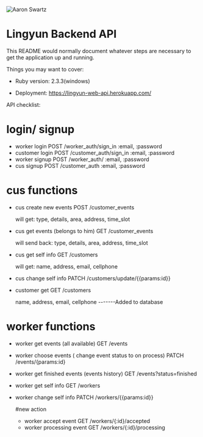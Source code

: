 ![Aaron Swartz](https://github.com/LLOEVSES/Lingyun_frontend/blob/master/src/assets/logo.svg)
# Lingyun Backend API

This README would normally document whatever steps are necessary to get the
application up and running.

Things you may want to cover:

* Ruby version: 2.3.3(windows)

* Deployment: https://lingyun-web-api.herokuapp.com/

API checklist:

# login/ signup

* worker login     POST /worker_auth/sign_in      :email, :password
* customer login   POST     /customer_auth/sign_in  :email, :password
* worker signup     POST    /worker_auth/           :email, :password
* cus signup        POST       /customer_auth        :email, :password

# cus functions

* cus create new events      POST  /customer_events

  will get: type, details, area, address, time_slot
* cus get events (belongs to him)   GET /customer_events

  will send back: type, details, area, address, time_slot
* cus get self info                 GET /customers

  will get: name, address, email, cellphone
* cus change self info              PATCH /customers/update/{{params:id}}
* customer get                      GET   /customers

   name, address, email, cellphone  -------Added to database

# worker functions

* worker get events (all available)    GET /events
* worker choose events ( change event status to on process)   PATCH /events/{params:id}
* worker get finished events (events history)                 GET /events?status=finished
* worker get self info                                        GET /workers
* worker change self info                           PATCH /workers/{{params:id}}

    #new action
    * worker  accept event                              GET   /workers/{:id}/accepted
    * worker  processing event                          GET   /workers/{:id}/processing
